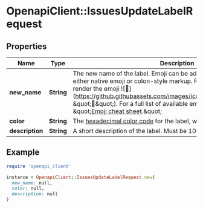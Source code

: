 # OpenapiClient::IssuesUpdateLabelRequest

## Properties

| Name | Type | Description | Notes |
| ---- | ---- | ----------- | ----- |
| **new_name** | **String** | The new name of the label. Emoji can be added to label names, using either native emoji or colon-style markup. For example, typing &#x60;:strawberry:&#x60; will render the emoji ![:strawberry:](https://github.githubassets.com/images/icons/emoji/unicode/1f353.png \&quot;:strawberry:\&quot;). For a full list of available emoji and codes, see \&quot;[Emoji cheat sheet](https://github.com/ikatyang/emoji-cheat-sheet).\&quot; | [optional] |
| **color** | **String** | The [hexadecimal color code](http://www.color-hex.com/) for the label, without the leading &#x60;#&#x60;. | [optional] |
| **description** | **String** | A short description of the label. Must be 100 characters or fewer. | [optional] |

## Example

```ruby
require 'openapi_client'

instance = OpenapiClient::IssuesUpdateLabelRequest.new(
  new_name: null,
  color: null,
  description: null
)
```

